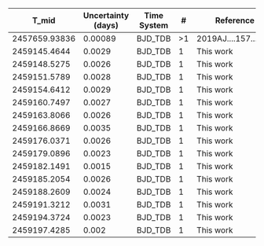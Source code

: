 |T_mid|Uncertainty (days)           |Time System|#                                            |Reference                           |
|-----|-----------------------------|-----------|---------------------------------------------|------------------------------------|
|2457659.93836|0.00089                      |BJD_TDB    |>1                                           |2019AJ....157...55H                 |
|2459145.4644|0.0029                       |BJD_TDB    |1                                            |This work                           |
|2459148.5275|0.0026                       |BJD_TDB    |1                                            |This work                           |
|2459151.5789|0.0028                       |BJD_TDB    |1                                            |This work                           |
|2459154.6412|0.0029                       |BJD_TDB    |1                                            |This work                           |
|2459160.7497|0.0027                       |BJD_TDB    |1                                            |This work                           |
|2459163.8066|0.0026                       |BJD_TDB    |1                                            |This work                           |
|2459166.8669|0.0035                       |BJD_TDB    |1                                            |This work                           |
|2459176.0371|0.0026                       |BJD_TDB    |1                                            |This work                           |
|2459179.0896|0.0023                       |BJD_TDB    |1                                            |This work                           |
|2459182.1491|0.0015                       |BJD_TDB    |1                                            |This work                           |
|2459185.2054|0.0026                       |BJD_TDB    |1                                            |This work                           |
|2459188.2609|0.0024                       |BJD_TDB    |1                                            |This work                           |
|2459191.3212|0.0031                       |BJD_TDB    |1                                            |This work                           |
|2459194.3724|0.0023                       |BJD_TDB    |1                                            |This work                           |
|2459197.4285|0.002                        |BJD_TDB    |1                                            |This work                           |
